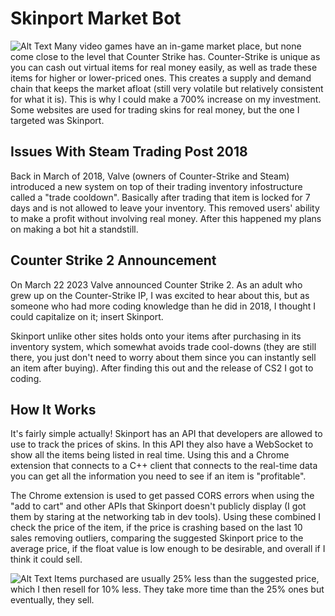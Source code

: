 # Skinport Market Bot
![Alt Text](https://cdn.discordapp.com/attachments/871653775507591208/1174929149530488852/Skinport_Output.png?ex=6569610a&is=6556ec0a&hm=6b356909260bcf76c0e0a93ada6675b05e9d59660b11659e484993a4009b853f&)
Many video games have an in-game market place, but none come close to the level that Counter Strike has. Counter-Strike is unique as you can cash out virtual items for real money easily, as well as trade these items for higher or lower-priced ones. This creates a supply and demand chain that keeps the market afloat (still very volatile but relatively consistent for what it is). This is why I could make a 700% increase on my investment. Some websites are used for trading skins for real money, but the one I targeted was Skinport.
## Issues With Steam Trading Post 2018

Back in March of 2018, Valve (owners of Counter-Strike and Steam) introduced a new system on top of their trading inventory infostructure called a "trade cooldown". Basically after trading that item is locked for 7 days and is not allowed to leave your inventory. This removed users' ability to make a profit without involving real money. After this happened my plans on making a bot hit a standstill.

## Counter Strike 2 Announcement 

On March 22 2023 Valve announced Counter Strike 2. As an adult who grew up on the Counter-Strike IP, I was excited to hear about this, but as someone who had more coding knowledge than he did in 2018, I thought I could capitalize on it; insert Skinport.

Skinport unlike other sites holds onto your items after purchasing in its inventory system, which somewhat avoids trade cool-downs (they are still there, you just don't need to worry about them since you can instantly sell an item after buying). After finding this out and the release of CS2 I got to coding.

## How It Works

It's fairly simple actually! Skinport has an API that developers are allowed to use to track the prices of skins. In this API they also have a WebSocket to show all the items being listed in real time. Using this and a Chrome extension that connects to a C++ client that connects to the real-time data you can get all the information you need to see if an item is "profitable".

The Chrome extension is used to get passed CORS errors when using the "add to cart" and other APIs that Skinport doesn't publicly display (I got them by staring at the networking tab in dev tools). Using these combined I check the price of the item, if the price is crashing based on the last 10 sales removing outliers, comparing the suggested Skinport price to the average price, if the float value is low enough to be desirable, and overall if I think it could sell.

![Alt Text](https://cdn.discordapp.com/attachments/871653775507591208/1174929149983461376/Skinport_Sheets.png?ex=6569610a&is=6556ec0a&hm=11df5a8ef5b72aca7e5ef4f3c38dbd01f6ec3b665de807cb6dbb9bbaec99f14f&)
Items purchased are usually 25% less than the suggested price, which I then resell for 10% less. They take more time than the 25% ones but eventually, they sell.






